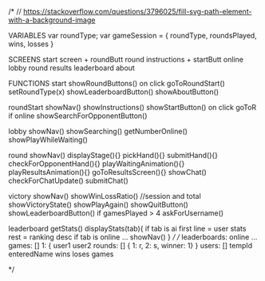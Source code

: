 
/*
// https://stackoverflow.com/questions/3796025/fill-svg-path-element-with-a-background-image


VARIABLES
var roundType;
var gameSession = {
    roundType, roundsPlayed, wins, losses
}

SCREENS
start screen + roundButt
round instructions + startButt
online lobby
round
results
leaderboard
about


FUNCTIONS
start
showRoundButtons()
    on click goToRoundStart()
        setRoundType(x)
showLeaderboardButton()
showAboutButton()

roundStart
showNav()
showInstructions()
showStartButton()
    on click goToR
if online showSearchForOpponentButton()

lobby
showNav()
showSearching()
getNumberOnline()
showPlayWhileWaiting()

round
showNav()
displayStage(){}
pickHand(){}
submitHand(){}
checkForOpponentHand(){}
playWaitingAnimation(){}
playResultsAnimation(){}
goToResultsScreen(){}
showChat()
checkForChatUpdate()
submitChat()

victory
showNav()
showWinLossRatio() //session and total
showVictoryState()
showPlayAgain()
showQuitButton()
showLeaderboardButton()
if gamesPlayed > 4 askForUsername()

leaderboard
getStats()
displayStats(tab){
    if tab is ai
        first line = user stats
        rest = ranking desc
    if tab is online
    ...
showNav()
}
*/
/*
leaderboards:
    online
    ...
games: []
    1: {
        user1
        user2
        rounds: []
            { 1: r, 2: s, winner: 1}
    }
users: []
    tempId
    enteredName
    wins
    loses
    games

*/
